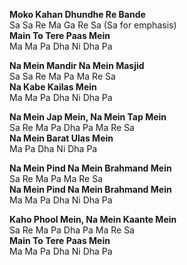 **Moko Kahan Dhundhe Re Bande**  
Sa Sa Re Ma Ga Re Sa (Sa for emphasis)  
**Main To Tere Paas Mein**  
Ma Ma Pa Dha Ni Dha Pa  

**Na Mein Mandir Na Mein Masjid**  
Sa Sa Re Ma Pa Ma Re Sa  
**Na Kabe Kailas Mein**  
Ma Ma Pa Dha Ni Dha Pa  

**Na Mein Jap Mein, Na Mein Tap Mein**  
Sa Re Ma Pa Dha Pa Ma Re Sa   
**Na Mein Barat Ulas Mein**   
Ma Pa Dha Ni Dha Pa   

**Na Mein Pind Na Mein Brahmand Mein**     
Sa Re Ma Pa Ma Re Sa     
**Na Mein Pind Na Mein Brahmand Mein**    
Ma Ma Pa Dha Ni Dha Pa     

**Kaho Phool Mein, Na Mein Kaante Mein**    
Sa Re Ma Pa Dha Pa Ma Re Sa    
**Main To Tere Paas Mein**     
Ma Ma Pa Dha Ni Dha Pa    
